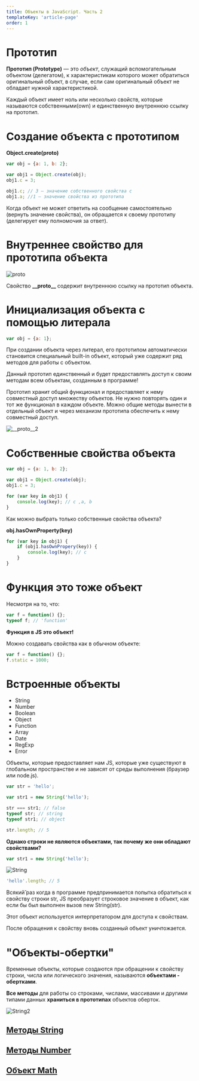 ```yaml
---
title: Объекты в JavaScript. Часть 2
templateKey: 'article-page'
order: 1
---
```

# Прототип

**Прототип (Prototype)** — это _объект_, служащий вспомогательным объектом (делегатом), к характеристикам которого может обратиться оригинальный объект, в случае, если сам оригинальный объект не обладает нужной характеристикой.

Каждый объект имеет ноль или несколько свойств, которые называются собственными(own) и единственную внутреннюю ссылку на прототип.

# Создание объекта с прототипом

**Object.create(proto)**

```js
var obj = {a: 1, b: 2};

var obj1 = Object.create(obj);
obj1.c = 3;

obj1.c; // 3 – значение собственного свойства c
obj1.a; //1 – значение свойства из прототипа
```

Когда объект не может ответить на сообщение самостоятельно (вернуть значение свойства), он обращается к своему прототипу (делегирует ему полномочия за ответ).

# Внутреннее свойство для прототипа объекта

![__proto__](__proto__.PNG)

Cвойство **\_\_proto\_\_** содержит внутреннюю ссылку на прототип объекта.

# Инициализация объекта с помощью литерала

```js
var obj = {a: 1};
```

При создании объекта через литерал, его прототипом автоматически становится специальный built-in объект, который уже содержит ряд методов для работы с объектом.

Данный прототип единственный и будет предоставлять доступ к своим методам всем объектам, созданным в программе!

Прототип хранит общий функционал и предоставляет к нему совместный доступ множеству объектов. Не нужно повторять один и тот же функционал в каждом объекте. Можно общие методы вынести в отдельный объект и через механизм прототипа обеспечить к нему совместный доступ.

![__proto__2](__proto__2.PNG)

# Собственные свойства объекта

```js
var obj = {a: 1, b: 2};

var obj1 = Object.create(obj);
obj1.c = 3;

for (var key in obj1) {
    console.log(key); // c ,a, b
}
```

Как можно выбрать только собственные свойства объекта?

**obj.hasOwnProperty(key)**

```js
for (var key in obj1) {
    if (obj1.hasOwnPropery(key)) {
        console.log(key); // c
    }
}
```

# Функция это тоже объект

Несмотря на то, что:

```js
var f = function() {};
typeof f; // 'function'
```

**Функция в JS это объект!**

Можно создавать свойства как в обычном объекте:

```js
var f = function() {};
f.static = 1000;
```

# Встроенные объекты

-   String
-   Number
-   Boolean
-   Object
-   Function
-   Array
-   Date
-   RegExp
-   Error

Объекты, которые предоставляет нам JS, которые уже существуют в глобальном пространстве и не зависят от среды выполнения (браузер или node.js).

```js
var str = 'hello';

var str1 = new String('hello');

str === str1; // false
typeof str; // string
typeof str1; // object

str.length; // 5
```

**Однако строки не являются объектами, так почему же они обладают свойствами?**

```js
var str1 = new String('hello');
```

![String](String.PNG)

```js
'hello'.length; // 5
```

Всякий̆ раз когда в программе предпринимается попытка обратиться к свойству строки str, JS преобразует строковое значение в объект, как если бы был выполнен вызов new String(str).

Этот объект используется интерпретатором для доступа к свойствам.

После обращения к свойству вновь созданный объект уничтожается.

# "Объекты-обертки"

Временные объекты, которые создаются при обращении к свойству строки, числа или логического значения, называются **объектами ­обертками**.

**Все методы** для работы со строками, числами, массивами и другими типами данных **храниться в прототипах** объектов оберток.

![String2](String2.PNG)

## [Методы String](https://developer.mozilla.org/ru/docs/Web/JavaScript/Reference/Global_Objects/String)

## [Методы Number](https://developer.mozilla.org/ru/docs/Web/JavaScript/Reference/Global_Objects/Number)

## [Объект Math](https://developer.mozilla.org/ru/docs/Web/JavaScript/Reference/Global_Objects/Math)
